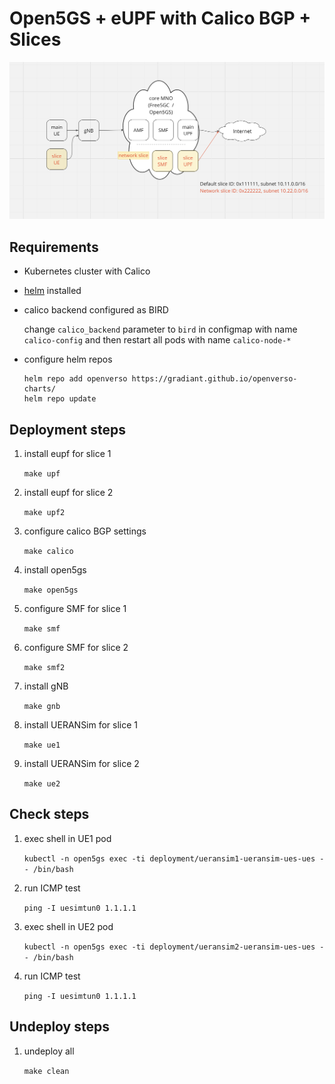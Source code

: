 # Open5GS + eUPF with Calico BGP + Slices

![](./schema.png)

## Requirements

- Kubernetes cluster with Calico
- [helm](https://helm.sh/docs/intro/install/) installed
- calico backend configured as BIRD

    change `calico_backend` parameter to `bird` in configmap with name `calico-config` and then restart all pods with name `calico-node-*`

- configure helm repos

    ```
    helm repo add openverso https://gradiant.github.io/openverso-charts/
    helm repo update
    ```

## Deployment steps

1. install eupf for slice 1

    `make upf`

2. install eupf for slice 2

    `make upf2`

3. configure calico BGP settings

    `make calico`

4. install open5gs

    `make open5gs`

5. configure SMF for slice 1

    `make smf`

6. configure SMF for slice 2

    `make smf2`

7. install gNB

    `make gnb`

8. install UERANSim for slice 1

    `make ue1`

9. install UERANSim for slice 2

    `make ue2`

## Check steps

1. exec shell in UE1 pod

    `kubectl -n open5gs exec -ti deployment/ueransim1-ueransim-ues-ues -- /bin/bash`

2. run ICMP test

    `ping -I uesimtun0 1.1.1.1`

3. exec shell in UE2 pod

    `kubectl -n open5gs exec -ti deployment/ueransim2-ueransim-ues-ues -- /bin/bash`

4. run ICMP test

    `ping -I uesimtun0 1.1.1.1`

## Undeploy steps

1. undeploy all

    `make clean`
